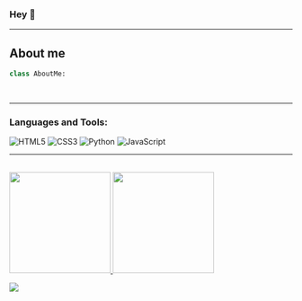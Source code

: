 ### Hey 👋

---

## About me

```python
class AboutMe:
    
    
```

---

### Languages and Tools:

<img alt="HTML5" src="https://img.shields.io/badge/HTML5-E34F26?style=for-the-badge&logo=html5&logoColor=white" />

<img alt="CSS3" src="https://img.shields.io/badge/CSS3-1572B6?style=for-the-badge&logo=css3&logoColor=white" />

<img alt="Python" src="https://img.shields.io/badge/Python-3776AB?style=for-the-badge&logo=python&logoColor=white" />

<img alt="JavaScript" src="https://img.shields.io/badge/JavaScript-F7DF1E?style=for-the-badge&logo=javascript&logoColor=black" />

---

<br />

<div>
  <a href="https://github.com/userkbite">
  <img height="180em" src="https://github-readme-stats.vercel.app/api?username=userkbite&show_icons=true&theme=tokyonight&include_all_commits=true&count_private=true"/>
  <img height="180em" src="https://github-readme-stats.vercel.app/api/top-langs/?username=userkbite&layout=compact&langs_count=16&theme=tokyonight"/>
</div>
<p>
<img alingn="center" src="https://profile-counter.glitch.me/userkbite/count.svg" />
</p>
